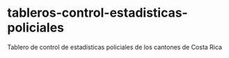 # tableros-control-estadisticas-policiales
Tablero de control de  estadísticas policiales de los cantones de Costa Rica
